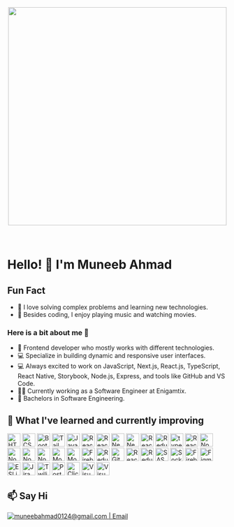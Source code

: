 <div align="center">
<img src="https://miro.medium.com/v2/resize:fit:786/format:webp/1*e5lN5-f5pmv5xx3GjruTMA.gif" width="500">
</div>
<br/><br/>

# Hello! 👋 I'm Muneeb Ahmad

## Fun Fact
- 🧠 I love solving complex problems and learning new technologies.
- 🎨 Besides coding, I enjoy playing music and watching movies.


### Here is a bit about me 👋
- 🔭 Frontend developer who mostly works with different technologies.
- 💻 Specialize in building dynamic and responsive user interfaces.
- 💻 Always excited to work on JavaScript, Next.js, React.js, TypeScript, React Native, Storybook, Node.js, Express, and tools like GitHub and VS Code.
- 👩‍💻 Currently working as a Software Engineer at Enigamtix.
- 📝 Bachelors in Software Engineering.


## 🔭 What I've learned and currently improving
<div>
  <img src="https://img.shields.io/badge/HTML5-282C34?logo=html5&logoColor=E34F26" alt="HTML5 logo" title="HTML5" height="30" />
  <img src="https://img.shields.io/badge/CSS3-282C34?logo=css3&logoColor=1572B6" alt="CSS3 logo" title="CSS3" height="30" />
  <img src="https://img.shields.io/badge/bootstrap-%238511FA.svg?style=for-the-badge&logo=bootstrap&logoColor=white" alt="Bootstrap logo" title="ClickUp" height="30" />
    <img src="https://img.shields.io/badge/tailwindcss-%2338B2AC.svg?style=for-the-badge&logo=tailwind-css&logoColor=white" alt="Tailwind logo" title="ClickUp" height="30" />
  <img src="https://img.shields.io/badge/JavaScript-282C34?logo=javascript&logoColor=F7DF1E" alt="JavaScript logo" title="JavaScript" height="30" />
   <img src="https://img.shields.io/badge/React JS-282C34?logo=react&logoColor=61DAFB" alt="React JS logo" title="React JS" height="30" />
    <img src="  https://img.shields.io/badge/-AntDesign-%230170FE?style=for-the-badge&logo=ant-design&logoColor=white" alt="React JS logo" title="React JS" height="30" />
  <img src="https://img.shields.io/badge/Next.js-000000?logo=next.js&logoColor=white" alt="Next.js logo" title="Next.js" height="30" />
  <img src=" https://img.shields.io/badge/JWT-black?style=for-the-badge&logo=JSON%20web%20token" alt="Next.js logo" title="Next.js" height="30" />
  <img src="https://img.shields.io/badge/React%20Native-v0.74-blue?logo=react" alt="React Native logo" title="React Native" height="30" />
  <img src="  https://img.shields.io/badge/React_Router-CA4245?style=for-the-badge&logo=react-router&logoColor=white" alt="Redux logo" title="Redux" height="30" />
  <img src="https://img.shields.io/badge/TypeScript-3178C6.svg?style=for-the-badge&logo=TypeScript&logoColor=white" alt="typescript logo" title="typescript" height="30" />
  <img src="https://img.shields.io/badge/React_Query-FF4154?logo=react-query&logoColor=white" alt="React Query logo" title="React Query" height="30" />
  <img src="https://img.shields.io/badge/Node.js-v14.17.0-green?logo=node.js" alt="Node JS logo" title="Node JS" height="30" />
    <img src="https://img.shields.io/badge/NPM-%23CB3837.svg?style=for-the-badge&logo=npm&logoColor=white" alt="Node JS logo" title="Node JS" height="30" />
    <img src="https://img.shields.io/badge/NODEMON-%23323330.svg?style=for-the-badge&logo=nodemon&logoColor=%BBDEAD" alt="Node JS logo" title="Node JS" height="30" />
  <img src="https://img.shields.io/badge/Express-v4.17.1-blue?logo=express" alt="Node JS logo" title="Node JS" height="30" />
<img src="https://img.shields.io/badge/MongoDB-47A248?logo=mongodb&logoColor=white" alt="MongoDB logo" title="MongoDB" height="30" />
<img src="https://img.shields.io/badge/MobX-FF9955?logo=mobx&logoColor=white" alt="MobX logo" title="MobX" height="30" />
<img src="https://img.shields.io/badge/Firebase-FFCA28?logo=firebase&logoColor=black" alt="Firebase logo" title="Firebase" height="30" />

  <img src="https://img.shields.io/badge/GitHub-181717.svg?style=for-the-badge&logo=GitHub&logoColor=white" alt="Redux logo" title="Redux" height="30" />
  <img src="https://img.shields.io/badge/GitLab-FC6D26?logo=gitlab&logoColor=white" alt="GitLab logo" title="GitLab" height="30" />
  <img src="https://img.shields.io/badge/React%20Hook%20Form-%23EC5990.svg?style=for-the-badge&logo=reacthookform&logoColor=white" alt="React Hook Form" title="React Hook Form" height="30" />
<img src="https://img.shields.io/badge/redux-%23593d88.svg?style=for-the-badge&logo=redux&logoColor=white" alt="Redux" title="Redux" height="30" />
<img src="https://img.shields.io/badge/SASS-hotpink.svg?style=for-the-badge&logo=SASS&logoColor=white" alt="SASS" title="SASS" height="30" />
<img src="https://img.shields.io/badge/Socket.io-black?style=for-the-badge&logo=socket.io&badgeColor=010101" alt="Socket.io" title="Socket.io" height="30" />
<img src="https://img.shields.io/badge/firebase-a08021?style=for-the-badge&logo=firebase&logoColor=ffcd34" alt="Firebase" title="Firebase" height="30" />
<img src="https://img.shields.io/badge/figma-%23F24E1E.svg?style=for-the-badge&logo=figma&logoColor=white" alt="Figma" title="Figma" height="30" />
<img src="https://img.shields.io/badge/ESLint-4B3263?style=for-the-badge&logo=eslint&logoColor=white" alt="ESLint" title="ESLint" height="30" />
<img src="https://img.shields.io/badge/jira-%230A0FFF.svg?style=for-the-badge&logo=jira&logoColor=white" alt="Jira" title="Jira" height="30" />
<img src="https://img.shields.io/badge/Twilio-F22F46?style=for-the-badge&logo=Twilio&logoColor=white" alt="Twilio" title="Twilio" height="30" />
<img src="https://img.shields.io/badge/Postman-FF6C37?style=for-the-badge&logo=postman&logoColor=white" alt="Postman" title="Postman" height="30" />

  <img src="https://img.shields.io/badge/ClickUp-7C3AED?logo=clickup&logoColor=white" alt="ClickUp logo" title="ClickUp" height="30" />
  <img src="https://img.shields.io/badge/VS%20Code-282C34?logo=visual-studio-code&logoColor=007ACC" alt="Visual Studio Code logo" title="Visual Studio Code" height="30" />
  <img src=" https://img.shields.io/badge/vercel-%23000000.svg?style=for-the-badge&logo=vercel&logoColor=white" alt="Visual Studio Code logo" title="Visual Studio Code" height="30" />
</div>

## 📫 Say Hi
<a href="mailto:muneebahmad0124@mail.com">
<img  alt="muneebahmad0124@gmail.com | Email" src="https://img.shields.io/badge/gmail-%231DA1F2.svg?&style=for-the-badge&logo=gmail&logoColor=white&color=B23121" />
</a>
